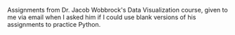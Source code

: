 Assignments from Dr. Jacob Wobbrock's Data Visualization course, given to me via email when I asked him if I could use blank versions of his assignments to practice Python.
